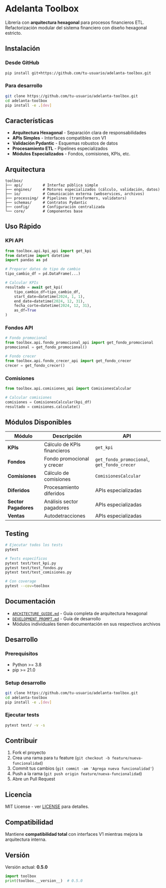 # Adelanta Toolbox

Librería con **arquitectura hexagonal** para procesos financieros ETL. Refactorización modular del sistema financiero con diseño hexagonal estricto.

## Instalación

### Desde GitHub

```bash
pip install git+https://github.com/tu-usuario/adelanta-toolbox.git
```

### Para desarrollo

```bash
git clone https://github.com/tu-usuario/adelanta-toolbox.git
cd adelanta-toolbox
pip install -e .[dev]
```

## Características

-   **Arquitectura Hexagonal** - Separación clara de responsabilidades
-   **APIs Simples** - Interfaces compatibles con V1
-   **Validación Pydantic** - Esquemas robustos de datos
-   **Procesamiento ETL** - Pipelines especializados
-   **Módulos Especializados** - Fondos, comisiones, KPIs, etc.

## Arquitectura

```
toolbox/
├── api/         # Interfaz pública simple
├── engines/     # Motores especializados (cálculo, validación, datos)
├── io/          # Comunicación externa (webservices, archivos)
├── processing/  # Pipelines (transformers, validators)
├── schemas/     # Contratos Pydantic
├── config/      # Configuración centralizada
└── core/        # Componentes base
```

## Uso Rápido

### KPI API

```python
from toolbox.api.kpi_api import get_kpi
from datetime import datetime
import pandas as pd

# Preparar datos de tipo de cambio
tipo_cambio_df = pd.DataFrame(...)

# Calcular KPIs
resultado = await get_kpi(
    tipo_cambio_df=tipo_cambio_df,
    start_date=datetime(2024, 1, 1),
    end_date=datetime(2024, 12, 31),
    fecha_corte=datetime(2024, 12, 31),
    as_df=True
)
```

### Fondos API

```python
# Fondo promocional
from toolbox.api.fondo_promocional_api import get_fondo_promocional
promocional = get_fondo_promocional()

# Fondo crecer
from toolbox.api.fondo_crecer_api import get_fondo_crecer
crecer = get_fondo_crecer()
```

### Comisiones

```python
from toolbox.api.comisiones_api import ComisionesCalcular

# Calcular comisiones
comisiones = ComisionesCalcular(kpi_df)
resultado = comisiones.calculate()
```

## Módulos Disponibles

| Módulo               | Descripción                 | API                                         |
| -------------------- | --------------------------- | ------------------------------------------- |
| **KPIs**             | Cálculo de KPIs financieros | `get_kpi`                                   |
| **Fondos**           | Fondo promocional y crecer  | `get_fondo_promocional`, `get_fondo_crecer` |
| **Comisiones**       | Cálculo de comisiones       | `ComisionesCalcular`                        |
| **Diferidos**        | Procesamiento diferidos     | APIs especializadas                         |
| **Sector Pagadores** | Análisis sector pagadores   | APIs especializadas                         |
| **Ventas**           | Autodetracciones            | APIs especializadas                         |

## Testing

```bash
# Ejecutar todos los tests
pytest

# Tests específicos
pytest test/test_kpi.py
pytest test/test_fondos.py
pytest test/test_comisiones.py

# Con coverage
pytest --cov=toolbox
```

## Documentación

-   [`ARCHITECTURE_GUIDE.md`](ARCHITECTURE_GUIDE.md) - Guía completa de arquitectura hexagonal
-   [`DEVELOPMENT_PROMPT.md`](DEVELOPMENT_PROMPT.md) - Guía de desarrollo
-   Módulos individuales tienen documentación en sus respectivos archivos

## Desarrollo

### Prerequisitos

-   Python >= 3.8
-   pip >= 21.0

### Setup desarrollo

```bash
git clone https://github.com/tu-usuario/adelanta-toolbox.git
cd adelanta-toolbox
pip install -e .[dev]
```

### Ejecutar tests

```bash
pytest test/ -v -s
```

## Contribuir

1. Fork el proyecto
2. Crea una rama para tu feature (`git checkout -b feature/nueva-funcionalidad`)
3. Commit tus cambios (`git commit -am 'Agrega nueva funcionalidad'`)
4. Push a la rama (`git push origin feature/nueva-funcionalidad`)
5. Abre un Pull Request

## Licencia

MIT License - ver [LICENSE](LICENSE) para detalles.

## Compatibilidad

Mantiene **compatibilidad total** con interfaces V1 mientras mejora la arquitectura interna.

## Versión

Versión actual: **0.5.0**

```python
import toolbox
print(toolbox.__version__)  # 0.5.0
```
